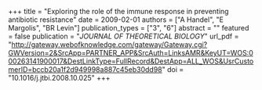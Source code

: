 +++
title = "Exploring the role of the immune response in preventing antibiotic resistance"
date = 2009-02-01
authors = ["A Handel", "E Margolis", "BR Levin"]
publication_types = ["3", "6"]
abstract = ""
featured = false
publication = "*JOURNAL OF THEORETICAL BIOLOGY*"
url_pdf = "http://gateway.webofknowledge.com/gateway/Gateway.cgi?GWVersion=2&SrcApp=PARTNER_APP&SrcAuth=LinksAMR&KeyUT=WOS:000263141900017&DestLinkType=FullRecord&DestApp=ALL_WOS&UsrCustomerID=bccb20a1f2d949998a887c45eb30dd98"
doi = "10.1016/j.jtbi.2008.10.025"
+++

